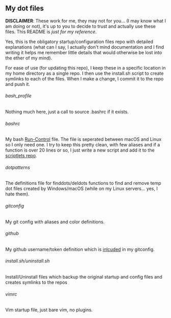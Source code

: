 My dot files
------------

**DISCLAIMER**: These work for me, they may not for you... (I may know what I am doing or not), it's up to you to decide to trust and actually use these files.  This README is *just for my reference*.

Yes, this is the obligatory startup/configuration files repo with detailed explanations (what can I say, I actually don't mind documentation and I find writing it helps me remember little details that would otherwise be lost into the ether of my mind).

For ease of use (for updating this repo), I keep these in a specific location in my home directory as a single repo.  I then use the install.sh script to create symlinks to each of the files.  When I make a change, I commit it to the repo and push it.


###### bash_profile
Nothing much here, just a call to source .bashrc if it exists.

###### bashrc
My bash [Run-Control](http://www.catb.org/~esr/writings/taoup/html/ch10s03.html) file.  The file is seperated between macOS and Linux so I only need one.  I try to keep this pretty clean, with few aliases and if a function is over 20 lines or so, I just write a new script and add it to the [scriptlets repo](https://github.com/chadmayfield/scriptlets).

###### dotpatterns
The definitions file for finddots/deldots functions to find and remove temp dot files created by Windows/macOS (while on my Linux servers... yes, I hate them).

###### gitconfig
My git config with aliases and color definitions.

###### github
My github username/token definition which is [inlcuded](http://agateau.com/2015/splitting-your-gitconfig/) in my gitconfig.

###### install.sh/uninstall.sh
Install/Uninstall files which backup the original startup and config files and creates symlinks to the repos

###### vimrc
Vim startup file, just bare vim, no plugins.

